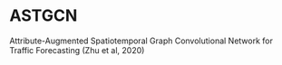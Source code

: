 # ASTGCN
Attribute-Augmented Spatiotemporal Graph Convolutional Network for Traffic Forecasting (Zhu et al, 2020)
